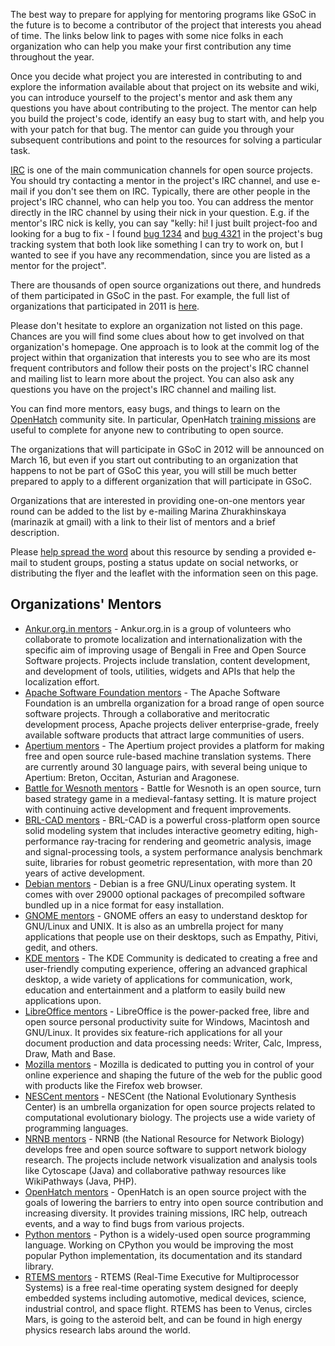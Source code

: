 The best way to prepare for applying for mentoring programs like GSoC in the future is to become a contributor of the project that interests you ahead of time. The links below link to pages with some nice folks in each organization who can help you make your first contribution any time throughout the year.

Once you decide what project you are interested in contributing to and explore the information available about that project on its website and wiki, you can introduce yourself to the project's mentor and ask them any questions you have about contributing to the project. The mentor can help you build the project's code, identify an easy bug to start with, and help you with your patch for that bug. The mentor can guide you through your subsequent contributions and point to the resources for solving a particular task.

[IRC](http://code.google.com/p/google-summer-of-code/wiki/Irc) is one of the main communication channels for open source projects. You should try contacting a mentor in the project's IRC channel, and use e-mail if you don't see them on IRC. Typically, there are other people in the project's IRC channel, who can help you too. You can address the mentor directly in the IRC channel by using their nick in your question. E.g. if the mentor's IRC nick is kelly, you can say "kelly: hi! I just built project-foo and looking for a bug to fix - I found [bug 1234](https://code.google.com/p/google-summer-of-code/issues/detail?id=234) and [bug 4321](https://code.google.com/p/google-summer-of-code/issues/detail?id=321) in the project's bug tracking system that both look like something I can try to work on, but I wanted to see if you have any recommendation, since you are listed as a mentor for the project".

There are thousands of open source organizations out there, and hundreds of them participated in GSoC in the past. For example, the full list of organizations that participated in 2011 is [here](http://www.google-melange.com/gsoc/accepted_orgs/google/gsoc2011).

Please don't hesitate to explore an organization not listed on this page. Chances are you will find some clues about how to get involved on that organization's homepage. One approach is to look at the commit log of the project within that organization that interests you to see who are its most frequent contributors and follow their posts on the project's IRC channel and mailing list to learn more about the project. You can also ask any questions you have on the project's IRC channel and mailing list.

You can find more mentors, easy bugs, and things to learn on the [OpenHatch](http://openhatch.org) community site. In particular, OpenHatch [training missions](http://openhatch.org/missions) are useful to complete for anyone new to contributing to open source.

The organizations that will participate in GSoC in 2012 will be announced on March 16, but even if you start out contributing to an organization that happens to not be part of GSoC this year, you will still be much better prepared to apply to a different organization that will participate in GSoC.

Organizations that are interested in providing one-on-one mentors year round can be added to the list by e-mailing Marina Zhurakhinskaya (marinazik at gmail) with a link to their list of mentors and a brief description.

Please [help spread the word](http://code.google.com/p/google-summer-of-code/wiki/SpreadTheWordAboutMentoring) about this resource by sending a provided e-mail to student groups, posting a status update on social networks, or distributing the flyer and the leaflet with the information seen on this page.

## Organizations' Mentors ##
  * [Ankur.org.in mentors](http://ankur.org.in/projects/project-ideas) - Ankur.org.in is a group of volunteers who collaborate to promote localization and internationalization with the specific aim of improving usage of Bengali in Free and Open Source Software projects. Projects include translation, content development, and development of tools, utilities, widgets and APIs that help the localization effort.
  * [Apache Software Foundation mentors](http://community.apache.org/gettingStarted/101.html) - The Apache Software Foundation is an umbrella organization for a broad range of open source software projects. Through a collaborative and meritocratic development process, Apache projects deliver enterprise-grade, freely available software products that attract large communities of users.
  * [Apertium mentors](http://wiki.apertium.org/wiki/Apertium_mentors) - The Apertium project provides a platform for making free and open source rule-based machine translation systems. There are currently around 30 language pairs, with several being unique to Apertium: Breton, Occitan, Asturian and Aragonese.
  * [Battle for Wesnoth mentors](http://wiki.wesnoth.org/SoC_People_to_bug_on_IRC) - Battle for Wesnoth is an open source, turn based strategy game in a medieval-fantasy setting. It is mature project with continuing active development and frequent improvements.
  * [BRL-CAD mentors](http://brlcad.org/wiki/Google_Summer_of_Code/Project_Ideas) - BRL-CAD is a powerful cross-platform open source solid modeling system that includes interactive geometry editing, high-performance ray-tracing for rendering and geometric analysis, image and signal-processing tools, a system performance analysis benchmark suite, libraries for robust geometric representation, with more than 20 years of active development.
  * [Debian mentors](http://women.debian.org/mentoring) - Debian is a free GNU/Linux operating system. It comes with over 29000 optional packages of precompiled software bundled up in a nice format for easy installation.
  * [GNOME mentors](https://live.gnome.org/GnomeLove/Mentors) - GNOME offers an easy to understand desktop for GNU/Linux and UNIX. It is also as an umbrella project for many applications that people use on their desktops, such as Empathy, Pitivi, gedit, and others.
  * [KDE mentors](http://community.kde.org/Getinvolved/development) - The KDE Community is dedicated to creating a free and user-friendly computing experience, offering an advanced graphical desktop, a wide variety of applications for communication, work, education and entertainment and a platform to easily build new applications upon.
  * [LibreOffice mentors](https://wiki.documentfoundation.org/Mentors) - LibreOffice is the power-packed free, libre and open source personal productivity suite for Windows, Macintosh and GNU/Linux. It provides six feature-rich applications for all your document production and data processing needs: Writer, Calc, Impress, Draw, Math and Base.
  * [Mozilla mentors](https://developer.mozilla.org/en/Introduction#Find_a_bug_we%27ve_identified_as_being_good_for_newcomers) - Mozilla is dedicated to putting you in control of your online experience and shaping the future of the web for the public good with products like the Firefox web browser.
  * [NESCent mentors](http://informatics.nescent.org/wiki/Phyloinformatics_Summer_of_Code_Mentors) - NESCent (the National Evolutionary Synthesis Center) is an umbrella organization for open source projects related to computational evolutionary biology. The projects use a wide variety of programming languages.
  * [NRNB mentors](http://nrnb.org/gsoc) - NRNB (the National Resource for Network Biology) develops free and open source software to support network biology research. The projects include network visualization and analysis tools like Cytoscape (Java) and collaborative pathway resources like WikiPathways (Java, PHP).
  * [OpenHatch mentors](http://openhatch.org/wiki/OpenHatch_mentors) - OpenHatch is an open source project with the goals of lowering the barriers to entry into open source contribution and increasing diversity. It provides training missions, IRC help, outreach events, and a way to find bugs from various projects.
  * [Python mentors](http://pythonmentors.com) - Python is a widely-used open source programming language. Working on CPython you would be improving the most popular Python implementation, its documentation and its standard library.
  * [RTEMS mentors](http://www.rtems.com/wiki/index.php/RTEMS_Mentors) - RTEMS (Real-Time Executive for Multiprocessor Systems) is a free real-time operating system designed for deeply embedded systems including automotive, medical devices, science, industrial control, and space flight. RTEMS has been to Venus, circles Mars, is going to the asteroid belt, and can be found in high energy physics research labs around the world.